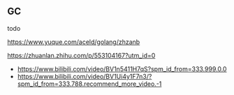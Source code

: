 ## GC
todo

https://www.yuque.com/aceld/golang/zhzanb

https://zhuanlan.zhihu.com/p/553104167?utm_id=0

* https://www.bilibili.com/video/BV1n5411H7qS?spm_id_from=333.999.0.0
* https://www.bilibili.com/video/BV1Ui4y1F7n3/?spm_id_from=333.788.recommend_more_video.-1

